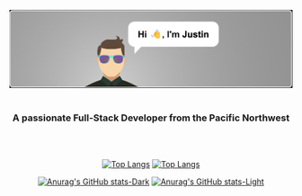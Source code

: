 [![MasterHead](https://raw.githubusercontent.com/JustinPhillipsPDX/JustinPhillipsPDX/refs/heads/main/MasterHead.jpg)](https://github.com/JustinPhillipsPDX)
#
<h3 align="center">A passionate Full-Stack Developer from the Pacific Northwest</h3>

<br  />
<br  />
<div align="center">
  
[![Top Langs](https://github-readme-stats.vercel.app/api/top-langs/?username=JustinPhillipsPDX&layout=compact&langs_count=8&card_width=500px&theme=tokyonight#gh-dark-mode-only)](https://github.com/anuraghazra/github-readme-stats#gh-dark-mode-only)
[![Top Langs](https://github-readme-stats.vercel.app/api/top-langs/?username=JustinPhillipsPDX&layout=compact&langs_count=8&card_width=500px&theme=default#gh-light-mode-only)](https://github.com/anuraghazra/github-readme-stats#gh-light-mode-only)

[![Anurag's GitHub stats-Dark](https://github-readme-stats.vercel.app/api?username=JustinPhillipsPDX&show_icons=true&rank_icon=github&card_width=500px&theme=tokyonight#gh-dark-mode-only)](https://github.com/anuraghazra/github-readme-stats#gh-dark-mode-only)
[![Anurag's GitHub stats-Light](https://github-readme-stats.vercel.app/api?username=JustinPhillipsPDX&show_icons=true&rank_icon=github&card_width=500px&theme=default#gh-light-mode-only)](https://github.com/anuraghazra/github-readme-stats#gh-light-mode-only)

</div>


<!--
**JustinPhillipsPDX/JustinPhillipsPDX** is a ✨ _special_ ✨ repository because its `README.md` (this file) appears on your GitHub profile.

Here are some ideas to get you started:

- 🔭 I’m currently working on ...
- 🌱 I’m currently learning ...
- 👯 I’m looking to collaborate on ...
- 🤔 I’m looking for help with ...
- 💬 Ask me about ...
- 📫 How to reach me: ...
- 😄 Pronouns: ...
- ⚡ Fun fact: ...
-->
